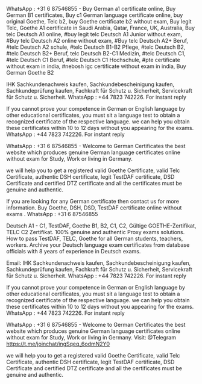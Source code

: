 WhatsApp : +31 6 87546855 - Buy German a1 certificate online, Buy German B1 certificates, Buy c1 German language certificate online, buy original Goethe, Telc b2, buy Goethe certificate b2 without exam, Buy legit Telc, Goethe A1 certificate in Saudi Arabia, Qatar, France, UK, Australia, Buy telc Deutsch A1 online, #buy legit telc Deutsch A1 Junior without exam, #Buy telc Deutsch A2 online without exam, #Buy telc Deutsch A2+ Beruf, #telc Deutsch A2 schule, #telc Deutsch B1-B2 Pflege, #telc Deutsch B2, #telc Deutsch B2+ Beruf, telc Deutsch B2-C1 Medizin, #telc Deutsch C1, #telc Deutsch C1 Beruf, #telc Deutsch C1 Hochschule, #pte certificate without exam in india, #nebosh igc certificate without exam in india, Buy German Goethe B2 

IHK Sachkundenachweis kaufen, Sachkundebescheinigung kaufen, Sachkundeprüfung kaufen, Fachkraft für Schutz u. Sicherheit, Servicekraft für Schutz u. Sicherheit. WhatsApp : +44 7823 742226. For instant reply

If you cannot prove your competence in German or English language by other educational certificates, you must sit a language test to obtain a recognized certificate of the respective language. we can help you obtain these certificates within 10 to 12 days without you appearing for the exams. WhatsApp : +44 7823 742226. For instant reply


WhatsApp : +31 6 87546855 - Welcome to  German Certificates the best website which produces genuine German language certificates online without exam for Study, Work or living in Germany. 

we will help you to get a registered valid Goethe Certificate, valid Telc Certificate, authentic DSH certificate, legit TestDAF certificate, DSD Certificate and certified DTZ certificate and all the certificates must be genuine and authentic.


If you are looking for any German certificate then contact us for more information. Buy Goethe, DSH, DSD, TestDAF certificate online without exams . WhatsApp : +31 6 87546855 

Deutsch A1 - C1, TestDAF, Goethe B1, B2, C1, C2, Gültige GOETHE-Zertifikat, TELC C2 Zertifikat. 100% genuine and authentic Proxy exams solutions. How to pass TestDAF, TELC, Goethe for all German students, teachers, workers. Archive your Deutsch language exam certificates from database officials with 8 years of experience in Deutsch exams.

Email: IHK Sachkundenachweis kaufen, Sachkundebescheinigung kaufen, Sachkundeprüfung kaufen, Fachkraft für Schutz u. Sicherheit, Servicekraft für Schutz u. Sicherheit. WhatsApp : +44 7823 742226. For instant reply

If you cannot prove your competence in German or English language by other educational certificates, you must sit a language test to obtain a recognized certificate of the respective language. we can help you obtain these certificates within 10 to 12 days without you appearing for the exams. WhatsApp : +44 7823 742226. For instant reply


WhatsApp : +31 6 87546855 - Welcome to  German Certificates the best website which produces genuine German language certificates online without exam for Study, Work or living in Germany. Visit: @Telegram https://t.me/joinchat/ingSqeq_6odmN2Y0

we will help you to get a registered valid Goethe Certificate, valid Telc Certificate, authentic DSH certificate, legit TestDAF certificate, DSD Certificate and certified DTZ certificate and all the certificates must be genuine and authentic.

